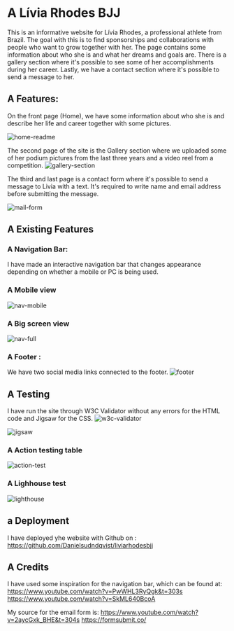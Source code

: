 # A Lívia Rhodes BJJ


This is an informative website for Lívia Rhodes, a professional athlete from Brazil. The goal with this is to find sponsorships and collaborations with people who want to grow together with her. The page contains some information about who she is and what her dreams and goals are. There is a gallery section where it's possible to see some of her accomplishments during her career. Lastly, we have a contact section where it's possible to send a message to her.




## A Features:

On the front page (Home), we have some information about who she is and describe her life and career together with some pictures.

![home-readme](https://github.com/Danielsudndqvist/liviarhodesbjj/assets/163173315/f0b307d3-1675-4fc3-8074-5cab550374cb)


The second page of the site is the Gallery section where we uploaded some of her podium pictures from the last three years and a video reel from a competition.
![gallery-section](https://github.com/Danielsudndqvist/liviarhodesbjj/assets/163173315/d5faf65f-6ce4-41f5-8a0e-6975c9abbdfe)



The third and last page is a contact form where it's possible to send a message to Livia with a text. It's required to write name and email address before submitting the message.

![mail-form](https://github.com/Danielsudndqvist/liviarhodesbjj/assets/163173315/6676848b-2d51-478f-af14-a1bfaa8628e6)



## A Existing Features
### A Navigation Bar:

I have made an interactive navigation bar that changes appearance depending on whether a mobile or PC is being used.

### A Mobile view

![nav-mobile](https://github.com/Danielsudndqvist/liviarhodesbjj/assets/163173315/ae97bb54-6875-4989-b996-8312206fa5b5)


### A Big screen view

![nav-full](https://github.com/Danielsudndqvist/liviarhodesbjj/assets/163173315/ebfcb73d-486a-4c52-8425-094250db82fb)

### A Footer : 
We have two social media links connected to the footer.
![footer](https://github.com/Danielsudndqvist/liviarhodesbjj/assets/163173315/6d75a912-e19d-4207-97e4-e5347eeac50d)




## A Testing
I have run the site through W3C Validator without any errors for the HTML code and Jigsaw for the CSS.
![w3c-validator](https://github.com/Danielsudndqvist/liviarhodesbjj/assets/163173315/b10e18d5-162b-4842-8c16-da4ab5b80420)


![jigsaw](https://github.com/Danielsudndqvist/liviarhodesbjj/assets/163173315/190d296a-b4e7-4763-bbf0-793932c2b9d3)

### A Action testing table
![action-test](https://github.com/Danielsudndqvist/liviarhodesbjj/assets/163173315/a92dcd1e-e2f6-4572-b39c-3252ae39ae0f)

### A Lighhouse test
![lighthouse](https://github.com/Danielsudndqvist/liviarhodesbjj/assets/163173315/6f04e3e7-cf5e-4343-ab4a-f0c4b53629d9)




## a Deployment
I have deployed yhe website with Github on : 
https://github.com/Danielsudndqvist/liviarhodesbjj

## A Credits
I have used some inspiration for the navigation bar, which can be found at:
https://www.youtube.com/watch?v=PwWHL3RyQgk&t=303s
https://www.youtube.com/watch?v=SkML640BcoA

My source for the email form is:
https://www.youtube.com/watch?v=2aycGxk_BHE&t=304s
https://formsubmit.co/
